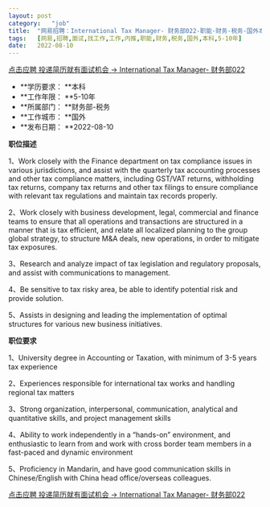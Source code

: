 ```yaml
---
layout:	post
category:	"job"
title:	"网易招聘：International Tax Manager- 财务部022-职能-财务-税务-国外本科5-10年"
tags:	[网易,招聘,面试,找工作,工作,内推,职能,财务,税务,国外,本科,5-10年]
date:	2022-08-10
---
```


[点击应聘 投递简历就有面试机会 ->  International Tax Manager- 财务部022](http://mobile.bole.netease.com/bole/boleDetail?id=35959&employeeId=346f03c3cda5f04c&key=all)



- **学历要求： **本科
- **工作年限： **5-10年
- **所属部门： **财务部-税务
- **工作城市： **国外
- **发布日期： **2022-08-10



**职位描述**

1、Work closely with the Finance department on tax compliance issues in various jurisdictions, and assist with the quarterly tax accounting processes and other tax compliance matters, including GST/VAT returns, withholding tax returns, company tax returns and other tax filings to ensure compliance with relevant tax regulations and maintain tax records properly.

2、Work closely with business development, legal, commercial and finance teams to ensure that all operations and transactions are structured in a manner that is tax efficient, and relate all localized planning to the group global strategy, to structure M&amp;A deals, new operations, in order to mitigate tax exposures. 

3、Research and analyze impact of tax legislation and regulatory proposals, and assist with communications to management.

4、Be sensitive to tax risky area, be able to identify potential risk and provide solution.

5、Assists in designing and leading the implementation of optimal structures for various new business initiatives.



**职位要求**

1、University degree in Accounting or Taxation, with minimum of 3-5 years tax experience

2、Experiences responsible for international tax works and handling regional tax matters 

3、Strong organization, interpersonal, communication, analytical and quantitative skills, and project management skills

4、Ability to work independently in a “hands-on” environment, and enthusiastic to learn from and work with cross border team members in a fast-paced and dynamic environment 

5、Proficiency in Mandarin, and have good communication skills in Chinese/English with China head office/overseas colleagues.



[点击应聘 投递简历就有面试机会 ->  International Tax Manager- 财务部022](http://mobile.bole.netease.com/bole/boleDetail?id=35959&employeeId=346f03c3cda5f04c&key=all)